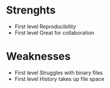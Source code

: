 # Strenghts
- First level Reproducibility
- First level Great for collaboration

# Weaknesses
- First level Struggles with binary files
- First level History takes up file space
